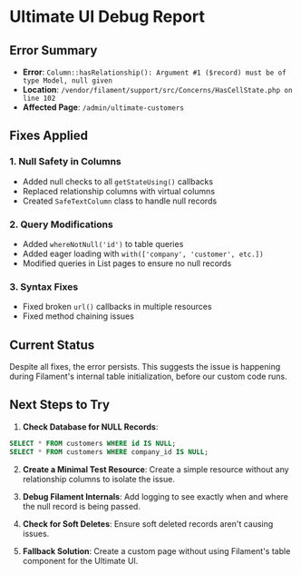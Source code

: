 # Ultimate UI Debug Report

## Error Summary
- **Error**: `Column::hasRelationship(): Argument #1 ($record) must be of type Model, null given`
- **Location**: `/vendor/filament/support/src/Concerns/HasCellState.php on line 102`
- **Affected Page**: `/admin/ultimate-customers`

## Fixes Applied

### 1. Null Safety in Columns
- Added null checks to all `getStateUsing()` callbacks
- Replaced relationship columns with virtual columns
- Created `SafeTextColumn` class to handle null records

### 2. Query Modifications
- Added `whereNotNull('id')` to table queries
- Added eager loading with `with(['company', 'customer', etc.])`
- Modified queries in List pages to ensure no null records

### 3. Syntax Fixes
- Fixed broken `url()` callbacks in multiple resources
- Fixed method chaining issues

## Current Status

Despite all fixes, the error persists. This suggests the issue is happening during Filament's internal table initialization, before our custom code runs.

## Next Steps to Try

1. **Check Database for NULL Records**:
```sql
SELECT * FROM customers WHERE id IS NULL;
SELECT * FROM customers WHERE company_id IS NULL;
```

2. **Create a Minimal Test Resource**:
Create a simple resource without any relationship columns to isolate the issue.

3. **Debug Filament Internals**:
Add logging to see exactly when and where the null record is being passed.

4. **Check for Soft Deletes**:
Ensure soft deleted records aren't causing issues.

5. **Fallback Solution**:
Create a custom page without using Filament's table component for the Ultimate UI.